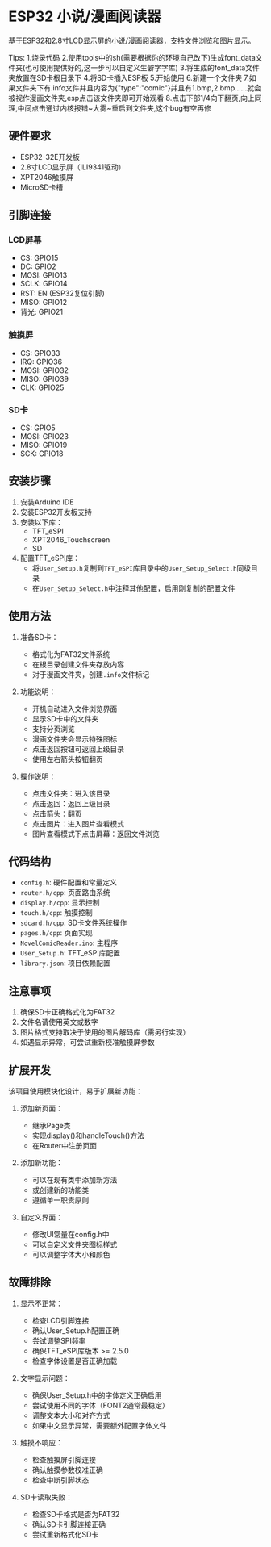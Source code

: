 # ESP32 小说/漫画阅读器

基于ESP32和2.8寸LCD显示屏的小说/漫画阅读器，支持文件浏览和图片显示。

Tips:
1.烧录代码
2.使用tools中的sh(需要根据你的环境自己改下)生成font_data文件夹(也可使用提供好的,这一步可以自定义生僻字字库)
3.将生成的font_data文件夹放置在SD卡根目录下
4.将SD卡插入ESP板
5.开始使用
6.新建一个文件夹
7.如果文件夹下有.info文件并且内容为{"type":"comic"}并且有1.bmp,2.bmp......就会被视作漫画文件夹,esp点击该文件夹即可开始观看
8.点击下部1/4向下翻页,向上同理,中间点击通过内核报错~大雾~重启到文件夹,这个bug有空再修

## 硬件要求

- ESP32-32E开发板
- 2.8寸LCD显示屏（ILI9341驱动）
- XPT2046触摸屏
- MicroSD卡槽

## 引脚连接

### LCD屏幕
- CS: GPIO15
- DC: GPIO2
- MOSI: GPIO13
- SCLK: GPIO14
- RST: EN (ESP32复位引脚)
- MISO: GPIO12
- 背光: GPIO21

### 触摸屏
- CS: GPIO33
- IRQ: GPIO36
- MOSI: GPIO32
- MISO: GPIO39
- CLK: GPIO25

### SD卡
- CS: GPIO5
- MOSI: GPIO23
- MISO: GPIO19
- SCK: GPIO18

## 安装步骤

1. 安装Arduino IDE
2. 安装ESP32开发板支持
3. 安装以下库：
   - TFT_eSPI
   - XPT2046_Touchscreen
   - SD
4. 配置TFT_eSPI库：
   - 将`User_Setup.h`复制到`TFT_eSPI`库目录中的`User_Setup_Select.h`同级目录
   - 在`User_Setup_Select.h`中注释其他配置，启用刚复制的配置文件

## 使用方法

1. 准备SD卡：
   - 格式化为FAT32文件系统
   - 在根目录创建文件夹存放内容
   - 对于漫画文件夹，创建`.info`文件标记

2. 功能说明：
   - 开机自动进入文件浏览界面
   - 显示SD卡中的文件夹
   - 支持分页浏览
   - 漫画文件夹会显示特殊图标
   - 点击返回按钮可返回上级目录
   - 使用左右箭头按钮翻页

3. 操作说明：
   - 点击文件夹：进入该目录
   - 点击返回：返回上级目录
   - 点击箭头：翻页
   - 点击图片：进入图片查看模式
   - 图片查看模式下点击屏幕：返回文件浏览

## 代码结构

- `config.h`: 硬件配置和常量定义
- `router.h/cpp`: 页面路由系统
- `display.h/cpp`: 显示控制
- `touch.h/cpp`: 触摸控制
- `sdcard.h/cpp`: SD卡文件系统操作
- `pages.h/cpp`: 页面实现
- `NovelComicReader.ino`: 主程序
- `User_Setup.h`: TFT_eSPI库配置
- `library.json`: 项目依赖配置

## 注意事项

1. 确保SD卡正确格式化为FAT32
2. 文件名请使用英文或数字
3. 图片格式支持取决于使用的图片解码库（需另行实现）
4. 如遇显示异常，可尝试重新校准触摸屏参数

## 扩展开发

该项目使用模块化设计，易于扩展新功能：

1. 添加新页面：
   - 继承Page类
   - 实现display()和handleTouch()方法
   - 在Router中注册页面

2. 添加新功能：
   - 可以在现有类中添加新方法
   - 或创建新的功能类
   - 遵循单一职责原则

3. 自定义界面：
   - 修改UI常量在config.h中
   - 可以自定义文件夹图标样式
   - 可以调整字体大小和颜色

## 故障排除

1. 显示不正常：
   - 检查LCD引脚连接
   - 确认User_Setup.h配置正确
   - 尝试调整SPI频率
   - 确保TFT_eSPI库版本 >= 2.5.0
   - 检查字体设置是否正确加载

2. 文字显示问题：
   - 确保User_Setup.h中的字体定义正确启用
   - 尝试使用不同的字体（FONT2通常最稳定）
   - 调整文本大小和对齐方式
   - 如果中文显示异常，需要额外配置字体文件

2. 触摸不响应：
   - 检查触摸屏引脚连接
   - 确认触摸参数校准正确
   - 检查中断引脚状态

3. SD卡读取失败：
   - 检查SD卡格式是否为FAT32
   - 确认SD卡引脚连接正确
   - 尝试重新格式化SD卡
